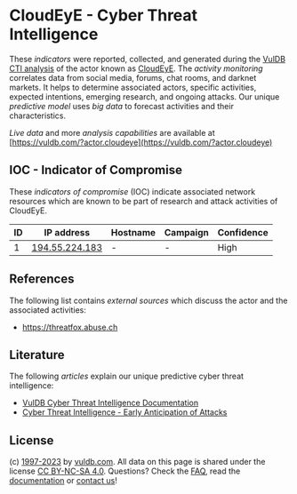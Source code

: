 # CloudEyE - Cyber Threat Intelligence

These _indicators_ were reported, collected, and generated during the [VulDB CTI analysis](https://vuldb.com/?kb.cti) of the actor known as [CloudEyE](https://vuldb.com/?actor.cloudeye). The _activity monitoring_ correlates data from social media, forums, chat rooms, and darknet markets. It helps to determine associated actors, specific activities, expected intentions, emerging research, and ongoing attacks. Our unique _predictive model_ uses _big data_ to forecast activities and their characteristics.

_Live data_ and more _analysis capabilities_ are available at [https://vuldb.com/?actor.cloudeye](https://vuldb.com/?actor.cloudeye)

## IOC - Indicator of Compromise

These _indicators of compromise_ (IOC) indicate associated network resources which are known to be part of research and attack activities of CloudEyE.

ID | IP address | Hostname | Campaign | Confidence
-- | ---------- | -------- | -------- | ----------
1 | [194.55.224.183](https://vuldb.com/?ip.194.55.224.183) | - | - | High

## References

The following list contains _external sources_ which discuss the actor and the associated activities:

* https://threatfox.abuse.ch

## Literature

The following _articles_ explain our unique predictive cyber threat intelligence:

* [VulDB Cyber Threat Intelligence Documentation](https://vuldb.com/?kb.cti)
* [Cyber Threat Intelligence - Early Anticipation of Attacks](https://www.scip.ch/en/?labs.20201022)

## License

(c) [1997-2023](https://vuldb.com/?kb.changelog) by [vuldb.com](https://vuldb.com/?kb.about). All data on this page is shared under the license [CC BY-NC-SA 4.0](https://creativecommons.org/licenses/by-nc-sa/4.0/). Questions? Check the [FAQ](https://vuldb.com/?kb.faq), read the [documentation](https://vuldb.com/?kb) or [contact us](https://vuldb.com/?contact)!
